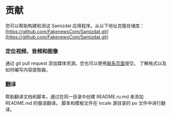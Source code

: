 [description]: # "Help improve Samizdat, spot fake news, and create your own."
[keywords]: # "code,report,translate,Github"

# 贡献

您可以帮助构建和测试 Samizdat 应用程序。从以下地址克隆存储库：
[https://github.com/FakenewsCom/Samizdat.git](https://github.com/FakenewsCom/Samizdat.git)

### 定位视频、音频和图像

通过 git pull request 添加媒体资源。您也可以使用[联系页面](../contact/)提交。
了解格式以及如何编写内容提取器。

### 翻译

帮助翻译文档和脚本。通过在同一目录中创建 README.ru.md 来添加 README.md 的俄语翻译。
脚本和模板文件在 locale 源目录的 po 文件中进行翻译。
